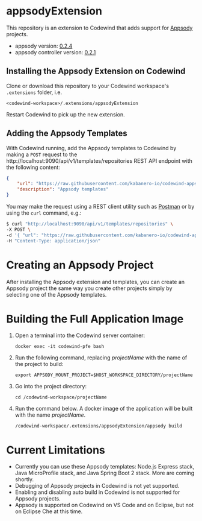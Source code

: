 # appsodyExtension

This repository is an extension to Codewind that adds support for [Appsody](https://appsody.dev) projects.

- appsody version: [0.2.4](https://github.com/appsody/appsody/releases/tag/0.2.4)
- appsody controller version: [0.2.1](https://github.com/appsody/controller/releases/tag/0.2.1)

## Installing the Appsody Extension on Codewind

Clone or download this repository to your Codewind workspace's `.extensions` folder, i.e.

`<codewind-workspace>/.extensions/appsodyExtension`

Restart Codewind to pick up the new extension.

## Adding the Appsody Templates

With Codewind running, add the Appsody templates to Codewind by making a `POST` request to the http://localhost:9090/api/v1/templates/repositories REST API endpoint with the following content:

```json
{
    "url": "https://raw.githubusercontent.com/kabanero-io/codewind-appsody-templates/master/devfiles/index.json",
    "description": "Appsody templates"
}
```

You may make the request using a REST client utility such as [Postman](https://www.getpostman.com/products) or by using the `curl` command, e.g.:

```bash
$ curl "http://localhost:9090/api/v1/templates/repositories" \
-X POST \
-d '{ "url": "https://raw.githubusercontent.com/kabanero-io/codewind-appsody-templates/master/devfiles/index.json", "description": "Appsody templates" }' \
-H "Content-Type: application/json"
```

# Creating an Appsody Project

After installing the Appsody extension and templates, you can create an Appsody project the same way you create other projects simply by selecting one of the Appsody templates.

# Building the Full Application Image

1. Open a terminal into the Codewind server container:

   `docker exec -it codewind-pfe bash`
   
2. Run the following command, replacing *projectName* with the name of the project to build:

   `export APPSODY_MOUNT_PROJECT=$HOST_WORKSPACE_DIRECTORY/projectName`

3. Go into the project directory:

   `cd /codewind-workspace/projectName`
   
4. Run the command below. A docker image of the application will be built with the name *projectName*.

   `/codewind-workspace/.extensions/appsodyExtension/appsody build`

# Current Limitations

- Currently you can use these Appsody templates:  Node.js Express stack, Java MicroProfile stack, and Java Spring Boot 2 stack.  More are coming shortly.
- Debugging of Appsody projects in Codewind is not yet supported.
- Enabling and disabling auto build in Codewind is not supported for Appsody projects.
- Appsody is supported on Codewind on VS Code and on Eclipse, but not on Eclipse Che at this time.
